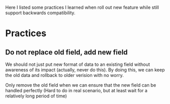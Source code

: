 Here I listed some practices I learned when roll out new feature while still support backwards compatibility.

# Practices

## Do not replace old field, add new field

We should not just put new format of data to an existing field without awareness of its impact (actually, never do this). By doing
this, we can keep the old data and rollback to older verision with no worry.

Only remove the old field when we can ensure that the new field can be handled perfectly (Hard to do in real scenario, but at least wait for 
a relatively long period of time)
